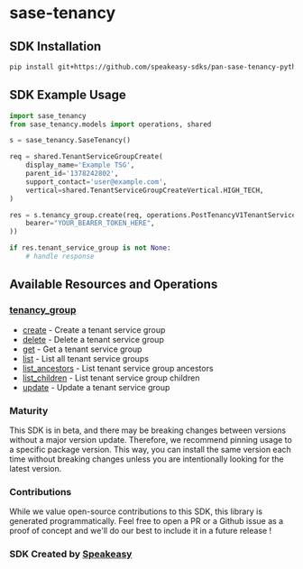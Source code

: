 # sase-tenancy

<!-- Start SDK Installation -->
## SDK Installation

```bash
pip install git+https://github.com/speakeasy-sdks/pan-sase-tenancy-python.git
```
<!-- End SDK Installation -->

## SDK Example Usage
<!-- Start SDK Example Usage -->
```python
import sase_tenancy
from sase_tenancy.models import operations, shared

s = sase_tenancy.SaseTenancy()

req = shared.TenantServiceGroupCreate(
    display_name='Example TSG',
    parent_id='1378242802',
    support_contact='user@example.com',
    vertical=shared.TenantServiceGroupCreateVertical.HIGH_TECH,
)

res = s.tenancy_group.create(req, operations.PostTenancyV1TenantServiceGroupsSecurity(
    bearer="YOUR_BEARER_TOKEN_HERE",
))

if res.tenant_service_group is not None:
    # handle response
```
<!-- End SDK Example Usage -->

<!-- Start SDK Available Operations -->
## Available Resources and Operations


### [tenancy_group](docs/tenancygroup/README.md)

* [create](docs/tenancygroup/README.md#create) - Create a tenant service group
* [delete](docs/tenancygroup/README.md#delete) - Delete a tenant service group
* [get](docs/tenancygroup/README.md#get) - Get a tenant service group
* [list](docs/tenancygroup/README.md#list) - List all tenant service groups
* [list_ancestors](docs/tenancygroup/README.md#list_ancestors) - List tenant service group ancestors
* [list_children](docs/tenancygroup/README.md#list_children) - List tenant service group children
* [update](docs/tenancygroup/README.md#update) - Update a tenant service group
<!-- End SDK Available Operations -->

### Maturity

This SDK is in beta, and there may be breaking changes between versions without a major version update. Therefore, we recommend pinning usage
to a specific package version. This way, you can install the same version each time without breaking changes unless you are intentionally
looking for the latest version.

### Contributions

While we value open-source contributions to this SDK, this library is generated programmatically.
Feel free to open a PR or a Github issue as a proof of concept and we'll do our best to include it in a future release !

### SDK Created by [Speakeasy](https://docs.speakeasyapi.dev/docs/using-speakeasy/client-sdks)

